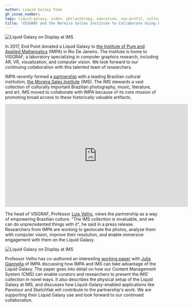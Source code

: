 ```yaml
---
author: Liquid Galaxy Team
gh_issue_number: 
tags: liquid-galaxy, video, philanthropy, education, non-profit, culture
title: "VISGRAF and the Moreira Salles Institute to Collaborate Using Liquid Galaxy"
---
```


<img src="/blog/2019/01/09/liquid_galaxy_ims/img_01.jpg" alt="Liquid Galaxy on Display at IMS" />

In 2017, End Point donated a Liquid Galaxy to [the Institute of Pure and Applied Mathematics](https://impa.br/) (IMPA) in Rio De Janeiro. The Institute is home to VISGRAF, a laboratory specializing in computer graphics research, including AR, VR, visualization, and computer vision. We look forward to our continuing collaboration with this talented team of researchers.

IMPA recently formed a [partnership](https://www.visgraf.impa.br/ims/#works&gid=1&pid=1) with a leading Brazilian cultural institution, [the Moreira Sales Institute](https://ims.com.br/) (IMS). The IMS stewards a vast collection of culturally important Brazilian photography, music, literature, and art. IMS moved to collaborate with IMPA because of its core mission of promoting broad access to these historically valuable artifacts.

<iframe allowfullscreen="" frameborder="0" height="338" src="https://www.youtube.com/watch?v=yZpTpdq-j14" width="600"></iframe>

The head of VISGRAF, Professor [Luis Velho](https://en.wikipedia.org/wiki/Luiz_Velho), views the partnership as a way of empowering Brazilian culture. "The IMS collection is invaluable, and we can do unprecedented things with it", he said in a press release. Researchers from IMPA are working to geolocate the photos, analyze them with computer vision, improve their resolution, and enable immersive engagement with them on the Liquid Galaxy.

<img src="/blog/2019/01/09/liquid_galaxy_ims/img_02.jpg" alt="Liquid Galaxy on Display at IMS" />

Professor Velho has co-authored an interesting [working paper](https://www.visgraf.impa.br/ims/pdf/LG-technicalReport.pdf) with [Julia Giannella](http://juliagiannella.com/) of IMPA discussing how IMPA and IMS can take advantage of the Liquid Galaxy. The paper goes into detail on how our Content Management System (CMS) can enable curators and researchers to present the IMS' collection in novel ways. It also describes the physical setup of the Liquid Galaxy at IMS, and discusses how Liquid-Galaxy-enabled applications like Panotour and Sketchfab will contribute to the partnership's work. We are supporting their Liquid Galaxy use and look forward to our continued collaboration.





